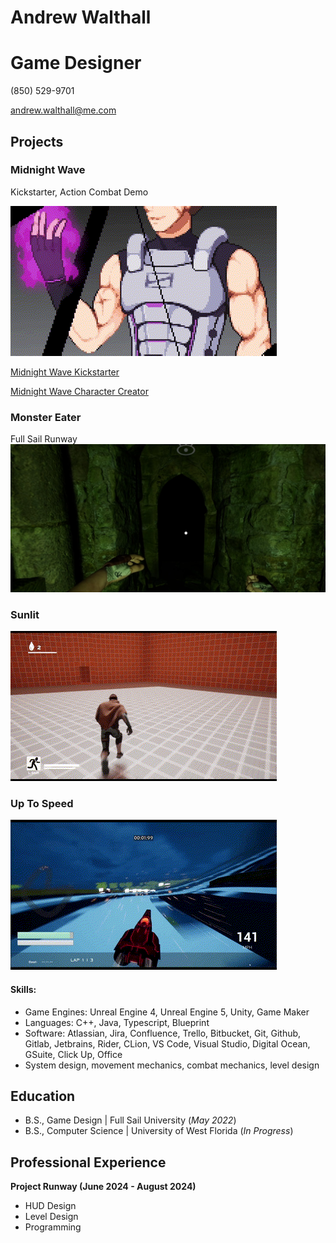 # Andrew Walthall
# Game Designer
(850) 529-9701

andrew.walthall@me.com 

## Projects
### Midnight Wave
Kickstarter, Action Combat Demo

![Midnight Wave Demo](docs/assets/images/midnight_wave_demo.gif)

[Midnight Wave Kickstarter](https://www.kickstarter.com/projects/andrewwalthall/midnight-wave-cyberpunk-samurai-tactical-platform?ref=user_menu)

[Midnight Wave Character Creator](https://andrew-double-u.itch.io/midnight-wave-character-creator)

### Monster Eater
Full Sail Runway
![Monster Eater Demo](docs/assets/images/monster_eater_demo.png)

### Sunlit
![Sunlit Demo](docs/assets/images/sunlit_demo.gif)

### Up To Speed
![Up To Speed Demo](docs/assets/images/up_to_speed_demo.gif)

#### Skills: 
- Game Engines: Unreal Engine 4, Unreal Engine 5, Unity, Game Maker
- Languages: C++, Java, Typescript, Blueprint
- Software: Atlassian, Jira, Confluence, Trello, Bitbucket, Git, Github, Gitlab, Jetbrains, Rider, CLion, VS Code, Visual Studio, Digital Ocean, GSuite, Click Up, Office
- System design, movement mechanics, combat mechanics, level design 

## Education        		
- B.S., Game Design | Full Sail University (_May 2022_)
- B.S., Computer Science | University of West Florida (_In Progress_)

## Professional Experience
**Project Runway (June 2024 - August 2024)**
- HUD Design
- Level Design
- Programming
